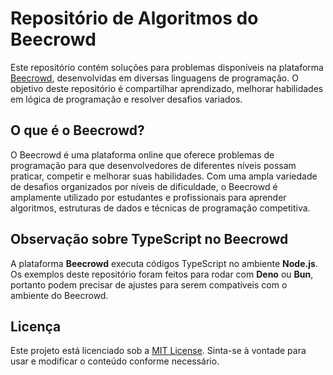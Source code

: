 # Repositório de Algoritmos do Beecrowd

Este repositório contém soluções para problemas disponíveis na plataforma
[Beecrowd](https://judge.beecrowd.com/pt), desenvolvidas em diversas linguagens
de programação. O objetivo deste repositório é compartilhar aprendizado,
melhorar habilidades em lógica de programação e resolver desafios variados.

## O que é o Beecrowd?

O Beecrowd é uma plataforma online que oferece problemas de programação para que
desenvolvedores de diferentes níveis possam praticar, competir e melhorar suas
habilidades. Com uma ampla variedade de desafios organizados por níveis de
dificuldade, o Beecrowd é amplamente utilizado por estudantes e profissionais
para aprender algoritmos, estruturas de dados e técnicas de programação
competitiva.

## Observação sobre TypeScript no Beecrowd

A plataforma **Beecrowd** executa códigos TypeScript no ambiente **Node.js**.\
Os exemplos deste repositório foram feitos para rodar com **Deno** ou **Bun**,
portanto podem precisar de ajustes para serem compatíveis com o ambiente do
Beecrowd.

## Licença

Este projeto está licenciado sob a [MIT License](LICENSE). Sinta-se à vontade
para usar e modificar o conteúdo conforme necessário.
